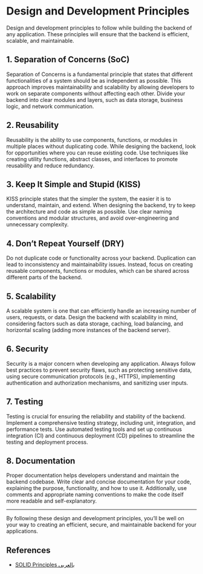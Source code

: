 # Design and Development Principles

Design and development principles to follow while building the backend of any application. These principles will ensure that the backend is efficient, scalable, and maintainable.

## 1. Separation of Concerns (SoC)

Separation of Concerns is a fundamental principle that states that different functionalities of a system should be as independent as possible. This approach improves maintainability and scalability by allowing developers to work on separate components without affecting each other. Divide your backend into clear modules and layers, such as data storage, business logic, and network communication.

## 2. Reusability

Reusability is the ability to use components, functions, or modules in multiple places without duplicating code. While designing the backend, look for opportunities where you can reuse existing code. Use techniques like creating utility functions, abstract classes, and interfaces to promote reusability and reduce redundancy.

## 3. Keep It Simple and Stupid (KISS)

KISS principle states that the simpler the system, the easier it is to understand, maintain, and extend. When designing the backend, try to keep the architecture and code as simple as possible. Use clear naming conventions and modular structures, and avoid over-engineering and unnecessary complexity.

## 4. Don’t Repeat Yourself (DRY)

Do not duplicate code or functionality across your backend. Duplication can lead to inconsistency and maintainability issues. Instead, focus on creating reusable components, functions or modules, which can be shared across different parts of the backend.

## 5. Scalability

A scalable system is one that can efficiently handle an increasing number of users, requests, or data. Design the backend with scalability in mind, considering factors such as data storage, caching, load balancing, and horizontal scaling (adding more instances of the backend server).

## 6. Security

Security is a major concern when developing any application. Always follow best practices to prevent security flaws, such as protecting sensitive data, using secure communication protocols (e.g., HTTPS), implementing authentication and authorization mechanisms, and sanitizing user inputs.

## 7. Testing

Testing is crucial for ensuring the reliability and stability of the backend. Implement a comprehensive testing strategy, including unit, integration, and performance tests. Use automated testing tools and set up continuous integration (CI) and continuous deployment (CD) pipelines to streamline the testing and deployment process.

## 8. Documentation

Proper documentation helps developers understand and maintain the backend codebase. Write clear and concise documentation for your code, explaining the purpose, functionality, and how to use it. Additionally, use comments and appropriate naming conventions to make the code itself more readable and self-explanatory.

---

By following these design and development principles, you’ll be well on your way to creating an efficient, secure, and maintainable backend for your applications.

## References

- [SOLID Principles بالعربى](https://youtube.com/playlist?list=PLnqAlQ9hFYdflFSS4NigVB7aSoYPNwHTL&si=n1cbGcFuxz__TpmL)
